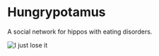 Hungrypotamus
=============

A social network for hippos with eating disorders.


![I just lose it](http://www.blog.hippomojo.com/wp-content/uploads/2008/12/hungryhungryhipposcartoon.jpg)
